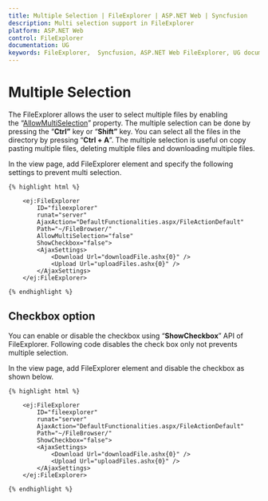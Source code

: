 ```yaml
---
title: Multiple Selection | FileExplorer | ASP.NET Web | Syncfusion
description: Multi selection support in FileExplorer
platform: ASP.NET Web
control: FileExplorer
documentation: UG
keywords: FileExplorer,  Syncfusion, ASP.NET Web FileExplorer, UG document, Multiple selection
---
```

# Multiple Selection

The FileExplorer allows the user to select multiple files by enabling the “[AllowMultiSelection](http://help.syncfusion.com/js/api/ejfileexplorer#members:allowmultiselection)” property. The multiple selection can be done by pressing the “**Ctrl”** key or “**Shift”** key. You can select all the files in the directory by pressing “**Ctrl + A**”. The multiple selection is useful on copy pasting multiple files, deleting multiple files and downloading multiple files.

In the view page, add FileExplorer element and specify the following settings to prevent multi selection.
    
    {% highlight html %}
    
        <ej:FileExplorer
            ID="fileexplorer"
            runat="server"
            AjaxAction="DefaultFunctionalities.aspx/FileActionDefault"
            Path="~/FileBrowser/" 
            AllowMultiSelection="false" 
            ShowCheckbox="false">        
            <AjaxSettings>
                <Download Url="downloadFile.ashx{0}" />
                <Upload Url="uploadFiles.ashx{0}" />
            </AjaxSettings>       
        </ej:FileExplorer>
        
    {% endhighlight %}
    
## Checkbox option

You can enable or disable the checkbox using “**ShowCheckbox**” API of FileExplorer. Following code disables the check box only not prevents multiple selection.

In the view page, add FileExplorer element and disable the checkbox as shown below.
    
    {% highlight html %}
    
        <ej:FileExplorer
            ID="fileexplorer"
            runat="server"
            AjaxAction="DefaultFunctionalities.aspx/FileActionDefault"
            Path="~/FileBrowser/"         
            ShowCheckbox="false">        
            <AjaxSettings>
                <Download Url="downloadFile.ashx{0}" />
                <Upload Url="uploadFiles.ashx{0}" />
            </AjaxSettings>       
        </ej:FileExplorer>
    
    {% endhighlight %}
    
    
